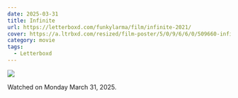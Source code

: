 ```yaml
---
date: 2025-03-31
title: Infinite
url: https://letterboxd.com/funkylarma/film/infinite-2021/
cover: https://a.ltrbxd.com/resized/film-poster/5/0/9/6/6/0/509660-infinite-0-600-0-900-crop.jpg?v=7f365dfdd4
category: movie
tags:
  - Letterboxd
---
```


![](https://a.ltrbxd.com/resized/film-poster/5/0/9/6/6/0/509660-infinite-0-600-0-900-crop.jpg?v=7f365dfdd4)

Watched on Monday March 31, 2025.
